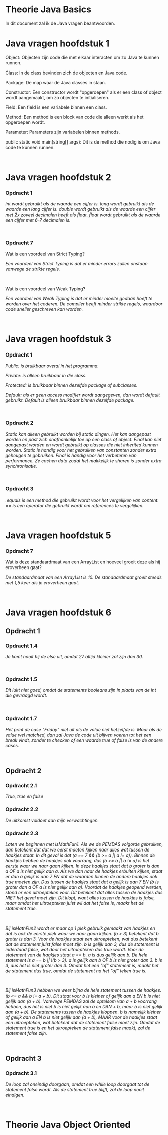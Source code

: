 # Theorie Java Basics

In dit document zal ik de Java vragen beantwoorden.

# Java vragen hoofdstuk 1

Object: Objecten zijn code die met elkaar interacten om zo Java te kunnen runnen.

Class: In de class bevinden zich de objecten en Java code.

Package: De map waar de Java classes in staan.

Constructor: Een constructor wordt "opgeroepen" als er een class of object wordt aangemaakt, om zo objecten te initialiseren. 

Field: Een field is een variabele binnen een class.

Method: Een method is een block van code die alleen werkt als het opgeroepen wordt.

Parameter: Parameters zijn variabelen binnen methods.

public static void main(string[] args): Dit is de method die nodig is om Java code te kunnen runnen.

<br>

# Java vragen hoofdstuk 2
### **Opdracht 1**
*int wordt gebruikt als de waarde een cijfer is. long wordt gebruikt als de waarde een lang cijfer is. double wordt gebruikt als de waarde een cijfer met 2x zoveel decimalen heeft als float. float wordt gebruikt als de waarde een cijfer met 6-7 decimalen is.*

<br>

### **Opdracht 7**
Wat is een voordeel van Strict Typing?

*Een voordeel van Strict Typing is dat er minder errors zullen onstaan vanwege de strikte regels.*

<br>

Wat is een voordeel van Weak Typing?

*Een voordeel van Weak Typing is dat er minder moeite gedaan hoeft te worden over het coderen. De compiler heeft minder strikte regels, waardoor code sneller geschreven kan worden.*

<br>

# Java vragen hoofdstuk 3
### **Opdracht 1**
*Public: is bruikbaar overal in het programma.*

*Private: is alleen bruikbaar in die class.*

*Protected: is bruikbaar binnen dezelfde package of subclasses.*

*Default: als er geen access modifier wordt aangegeven, dan wordt default gebruikt. Default is alleen bruikbaar binnen dezelfde package.*

<br>

### **Opdracht 2**

*Static kan alleen gebruikt worden bij static dingen. Het kan aangepast worden en past zich onafhankelijk toe op een class of object. Final kan niet aangepast worden en wordt gebruikt op classes die niet inherited kunnen worden. Static is handig voor het gebruiken van constanten zonder extra geheugen te gebruiken. Final is handig voor het verbeteren van performance. Ze cachen data zodat het makkelijk te sharen is zonder extra synchronisatie.*

<br>

### **Opdracht 3**

*.equals is een method die gebruikt wordt voor het vergelijken van content. == is een operator die gebruikt wordt om references te vergelijken.*

<br>

# Java vragen hoofdstuk 5
### **Opdracht 7**
Wat is deze standaardmaat van een ArrayList en hoeveel groeit deze als hij eroverheen gaat?

*De standaardmaat van een ArrayList is 10. De standaardmaat groeit steeds met 1,5 keer als je eroverheen gaat.*

<br>

# Java vragen hoofdstuk 6
## **Opdracht 1**
### **Opdracht 1.4**
*Je komt nooit bij de else uit, omdat 27 altijd kleiner zal zijn dan 30.*

<br>

### **Opdracht 1.5**
*Dit lukt niet goed, omdat de statements booleans zijn in plaats van de int die gevraagd wordt.*

<br>

### **Opdracht 1.7**
*Het print de case "Friday" niet uit als de value niet hetzelfde is. Maar als de value wel matched, dan zal Java de code uit blijven voeren tot het een break vindt, zonder te checken of een waarde true of false is van de andere cases.*

<br>

## **Opdracht 2**
### **Opdracht 2.1**
*True, true en false*
<br>

### **Opdracht 2.2**
*De uitkomst voldoet aan mijn verwachtingen.*
<br>

### **Opdracht 2.3**
*Laten we beginnen met isMathFun1. Als we de PEMDAS volgorde gebruiken, dan betekent dat dat we eerst moeten kijken naar alles wat tussen de haakjes staat. In dit geval is dat (a == 7 && (b >= a || a != a)). Binnen de haakjes hebben de haakjes ook voorrang, dus (b >= a || a != a) is het eerste waar we naar gaan kijken. In deze haakjes staat dat b groter is dan a OF a is niet gelijk aan a. Als we dan naar de haakjes erbuiten kijken, staat er dan a gelijk is aan 7 EN dat de waarden binnen de andere haakjes ook true moeten zijn. Dus tussen de haakjes staat dat a gelijk is aan 7 EN (b is groter dan a OF a is niet gelijk aan a). Voordat de haakjes geopend werden, stond er een uitroepteken voor. Dit betekent dat alles tussen de haakjes dus NIET het geval moet zijn. Dit klopt, want alles tussen de haakjes is false, maar omdat het uitroepteken juist wil dat het false is, maakt het de statement true.*

<br>

*Bij isMathFun2 wordt er maar op 1 plek gebruik gemaakt van haakjes en dat is ook de eerste plek waar we naar gaan kijken. (b > 3) betekent dat b groter is dan 3. Voor de haakjes staat een uitroepteken, wat dus betekent dat de statement juist false moet zijn. b is gelijk aan 3, dus de statement is inderdaad false, wat door het uitroepteken dus true wordt. Voor de statement van de haakjes staat a == b. a is dus gelijk aan b. De hele statement is a == b || !(b > 3). a is gelijk aan b OF b is niet groter dan 3. b is 3, dus het is niet groter dan 3. Omdat het een "of" statement is, maakt het de statement dus true, omdat de statement na het "of" teken true is.*

<br>

*Bij isMathFun3 hebben we weer bijna de hele statement tussen de haakjes. (b <= a && b != a + b). Dit staat voor b is kleiner of gelijk aan a EN b is niet gelijk aan (a + b). Vanwege PEMDAS zal de optelsom van a + b voorrang hebben, dus het is niet b is niet gelijk aan a en DAN + b, maar b is niet gelijk aan (a + b). De statements tussen de haakjes kloppen. b is namelijk kleiner of gelijk aan a EN b is niet gelijk aan (a + b), MAAR voor de haakjes staat een uitroepteken, wat betekent dat de statement false moet zijn. Omdat de statement true is en het uitroepteken de statement false maakt, zal de statement false zijn.*

<br>

## **Opdracht 3**
### **Opdracht 3.1**
*De loop zal oneindig doorgaan, omdat een while loop doorgaat tot de statement false wordt. Als de statement true blijft, zal de loop nooit eindigen.*

<br>

# Theorie Java Object Oriented
